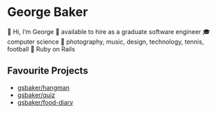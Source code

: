 # George Baker

👋 Hi, I’m George
💼 available to hire as a graduate software engineer
🎓 computer science
👀 photography, music, design, technology, tennis, football
🌱 Ruby on Rails 

## Favourite Projects
- [gsbaker/hangman](https://github.com/gsbaker/hangman)
- [gsbaker/quiz](https://github.com/gsbaker/quiz)
- [gsbaker/food-diary](https://github.com/gsbaker/food-diary)